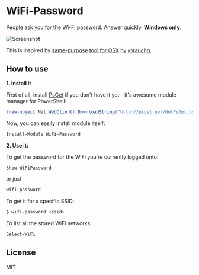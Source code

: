 # WiFi-Password

People ask you for the Wi-Fi password. Answer quickly. **Windows only**.

![Screenshot](https://cloud.githubusercontent.com/assets/557590/6204307/05ab9f88-b54f-11e4-9293-b2bd8c20a409.png)

This is inspired by [same-purpose tool for OSX](https://github.com/rauchg/wifi-password) by [@rauchg](https://github.com/rauchg).

## How to use

**1. Install it**

First of all, install [PsGet](http://psget.net/) if you don't have it yet - it's awesome module manager for PowerShell:

```powershell
(new-object Net.WebClient).DownloadString("http://psget.net/GetPsGet.ps1") | iex
```

Now, you can easily install module itself:

```powershell
Install-Module WiFi-Password
```

**2. Use it:**

To get the password for the WiFi you're currently logged onto:

```powershell
Show-WiFiPassword
```

or just

```powershell
wifi-password
```

To get it for a specific SSID:

```powershell
$ wifi-password <ssid>
```

To list all the stored WiFi networks:

```powershell
Select-WiFi
```

## License

MIT
